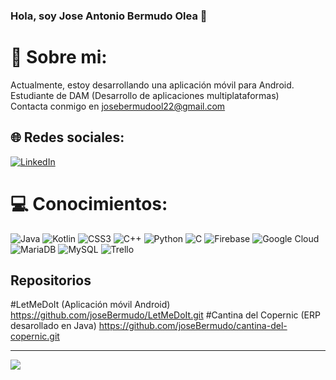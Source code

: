 ### Hola, soy Jose Antonio Bermudo Olea 👋

# 💫 Sobre mi:
Actualmente, estoy desarrollando una aplicación móvil para Android.<br>Estudiante de DAM (Desarrollo de aplicaciones multiplataformas)<br>Contacta conmigo en josebermudool22@gmail.com<br> 


## 🌐 Redes sociales:
[![LinkedIn](https://img.shields.io/badge/LinkedIn-%230077B5.svg?logo=linkedin&logoColor=white)](https://www.linkedin.com/in/jose-antonio-bermudo-olea-9916ab229/) 

# 💻 Conocimientos:
![Java](https://img.shields.io/badge/java-%23ED8B00.svg?style=for-the-badge&logo=java&logoColor=white) ![Kotlin](https://img.shields.io/badge/kotlin-%230095D5.svg?style=for-the-badge&logo=kotlin&logoColor=white) ![CSS3](https://img.shields.io/badge/css3-%231572B6.svg?style=for-the-badge&logo=css3&logoColor=white) ![C++](https://img.shields.io/badge/c++-%2300599C.svg?style=for-the-badge&logo=c%2B%2B&logoColor=white) ![Python](https://img.shields.io/badge/python-3670A0?style=for-the-badge&logo=python&logoColor=ffdd54) ![C](https://img.shields.io/badge/c-%2300599C.svg?style=for-the-badge&logo=c&logoColor=white) ![Firebase](https://img.shields.io/badge/firebase-%23039BE5.svg?style=for-the-badge&logo=firebase) ![Google Cloud](https://img.shields.io/badge/Google%20Cloud-%234285F4.svg?style=for-the-badge&logo=google-cloud&logoColor=white) ![MariaDB](https://img.shields.io/badge/MariaDB-003545?style=for-the-badge&logo=mariadb&logoColor=white) ![MySQL](https://img.shields.io/badge/mysql-%2300f.svg?style=for-the-badge&logo=mysql&logoColor=white) ![Trello](https://img.shields.io/badge/Trello-%23026AA7.svg?style=for-the-badge&logo=Trello&logoColor=white)

## Repositorios

#LetMeDoIt (Aplicación móvil Android)
https://github.com/joseBermudo/LetMeDoIt.git
#Cantina del Copernic (ERP desarollado en Java)
https://github.com/joseBermudo/cantina-del-copernic.git

---
[![](https://visitcount.itsvg.in/api?id=joseBermudo&icon=0&color=0)](https://visitcount.itsvg.in)

<!-- Proudly created with GPRM ( https://gprm.itsvg.in ) -->
